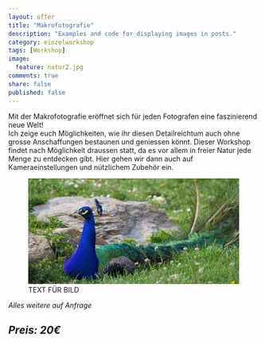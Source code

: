 ```yaml
---
layout: offer
title: "Makrofotografie"
description: "Examples and code for displaying images in posts."
category: einzelworkshop
tags: [Workshop]
image:
  feature: natur2.jpg
comments: true
share: false
published: false
---
```


Mit der Makrofotografie eröffnet sich für jeden Fotografen eine faszinierend neue Welt!  
Ich zeige euch Möglichkeiten, wie ihr diesen Detailreichtum auch ohne grosse Anschaffungen bestaunen und geniessen könnt.
Dieser Workshop findet nach Möglichkeit draussen statt, da es vor allem in freier Natur jede Menge zu entdecken gibt. Hier gehen wir dann auch auf Kameraeinstellungen und nützlichem Zubehör ein. 

<figure>
<img src="/images/pfau.jpg"/>
<figcaption>TEXT FÜR BILD</figcaption>
</figure>

*Alles weitere auf Anfrage*


## *Preis: 20€*